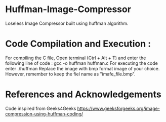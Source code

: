 # Huffman-Image-Compressor
Loseless Image Compressor built using huffman algorithm.

# Code Compilation and Execution :
For compiling the C file, Open terminal (Ctrl + Alt + T) and enter the following line of code :
gcc -o huffman huffman.c
For executing the code enter
./huffman
Replace the image with bmp format image of your choice. However, remember to keep the fiel name as "imafe_file.bmp".

# References and Acknowledgements
Code inspired from Geeks4Geeks
https://www.geeksforgeeks.org/image-compression-using-huffman-coding/

